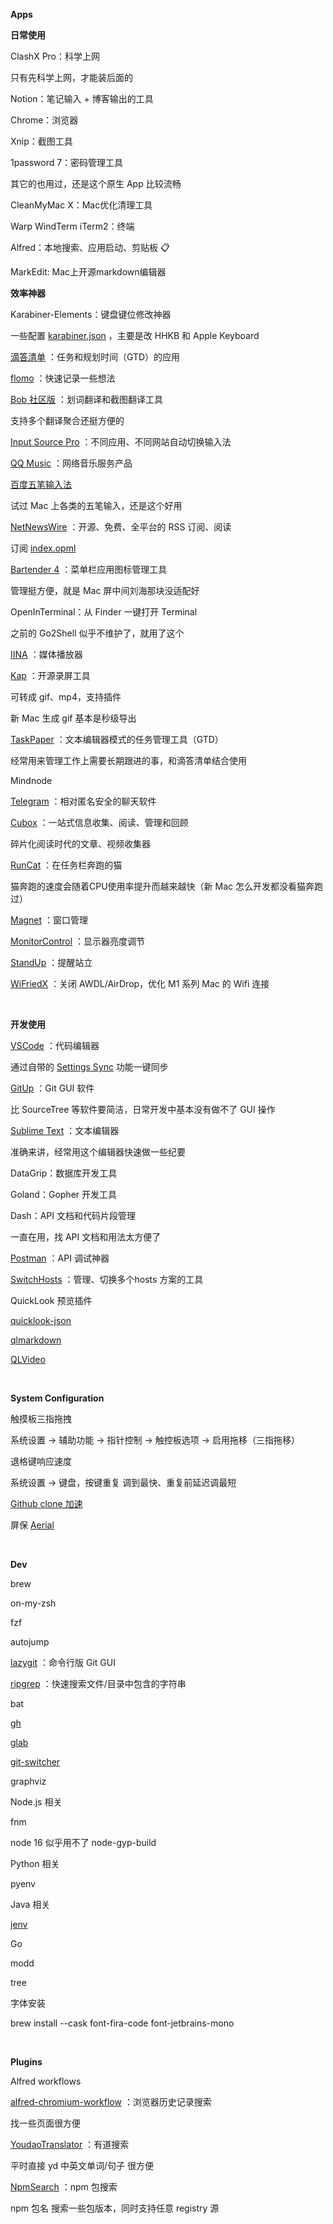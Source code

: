 **Apps**

**日常使用**

ClashX Pro：科学上网

只有先科学上网，才能装后面的

Notion：笔记输入 + 博客输出的工具

Chrome：浏览器

Xnip：截图工具

1password 7：密码管理工具

其它的也用过，还是这个原生 App 比较流畅

CleanMyMac X：Mac优化清理工具

Warp WindTerm iTerm2：终端

Alfred：本地搜索、应用启动、剪贴板 📋

MarkEdit: Mac上开源markdown编辑器

**效率神器**

Karabiner-Elements：键盘键位修改神器

一些配置 [karabiner.json](https://gist.github.com/ycjcl868/3933cb65acedb5d771855dee927781d8) ，主要是改 HHKB 和 Apple Keyboard

[滴答清单](https://dida365.com/) ：任务和规划时间（GTD）的应用

[flomo](https://flomoapp.com/) ：快速记录一些想法

[Bob 社区版](https://github.com/ripperhe/Bob/releases) ：划词翻译和截图翻译工具

支持多个翻译聚合还挺方便的

[Input Source Pro](https://inputsource.pro/) ：不同应用、不同网站自动切换输入法

[QQ Music](https://y.qq.com/) ：网络音乐服务产品

[百度五笔输入法](https://srf.baidu.com/input/mac.html)

试过 Mac 上各类的五笔输入，还是这个好用

[NetNewsWire](https://netnewswire.com/) ：开源、免费、全平台的 RSS 订阅、阅读

订阅 [index.opml](https://github.com/ycjcl868/feeds/blob/master/index.opml)

[Bartender 4](https://www.macbartender.com/Bartender4/) ：菜单栏应用图标管理工具

管理挺方便，就是 Mac 屏中间刘海那块没适配好

OpenInTerminal：从 Finder 一键打开 Terminal

之前的 Go2Shell 似乎不维护了，就用了这个

[IINA](https://iina.io/) ：媒体播放器

[Kap](https://getkap.co/) ：开源录屏工具

可转成 gif、mp4，支持插件

新 Mac 生成 gif 基本是秒级导出

[TaskPaper](https://www.taskpaper.com/) ：文本编辑器模式的任务管理工具（GTD）

经常用来管理工作上需要长期跟进的事，和滴答清单结合使用

Mindnode

[Telegram](https://telegram.org/) ：相对匿名安全的聊天软件

[Cubox](https://cubox.pro/) ：一站式信息收集、阅读、管理和回顾

碎片化阅读时代的文章、视频收集器

[RunCat](https://kyome.io/runcat/index.html?lang=en) ：在任务栏奔跑的猫

猫奔跑的速度会随着CPU使用率提升而越来越快（新 Mac 怎么开发都没看猫奔跑过）

[Magnet](https://magnet.crowdcafe.com/) ：窗口管理

[MonitorControl](https://github.com/MonitorControl/MonitorControl) ：显示器亮度调节

[StandUp](https://apps.apple.com/jp/app/standup/id1439378680?l=en&mt=12) ：提醒站立

[WiFriedX](https://medium.com/@mariociabarra/wifriedx-in-depth-look-at-yosemite-wifi-and-awdl-airdrop-41a93eb22e48) ：关闭 AWDL/AirDrop，优化 M1 系列 Mac 的 Wifi 连接

 

**开发使用**

[VSCode](https://code.visualstudio.com/) ：代码编辑器

通过自带的 [Settings Sync](https://code.visualstudio.com/docs/editor/settings-sync) 功能一键同步

[GitUp](https://github.com/git-up/GitUp) ：Git GUI 软件

比 SourceTree 等软件要简洁，日常开发中基本没有做不了 GUI 操作

[Sublime Text](https://www.sublimetext.com/) ：文本编辑器

准确来讲，经常用这个编辑器快速做一些纪要

DataGrip：数据库开发工具

Goland：Gopher 开发工具

Dash：API 文档和代码片段管理

一直在用，找 API 文档和用法太方便了

[Postman](https://www.postman.com/) ：API 调试神器

[SwitchHosts](https://github.com/oldj/SwitchHosts) ：管理、切换多个hosts 方案的工具

QuickLook 预览插件

[quicklook-json](http://www.sagtau.com/quicklookjson.html)

[qlmarkdown](https://github.com/toland/qlmarkdown)

[QLVideo](https://github.com/Marginal/QLVideo)

 

**System Configuration**

触摸板三指拖拽

系统设置 → 辅助功能 → 指针控制 → 触控板选项 → 启用拖移（三指拖移）

退格键响应速度

系统设置 → 键盘，按键重复 调到最快、重复前延迟调最短

[Github clone 加速](https://gist.github.com/laispace/666dd7b27e9116faece6?permalink_comment_id=3686810#gistcomment-3686810)

屏保 [Aerial](https://aerialscreensaver.github.io/)

 

**Dev**

brew

on-my-zsh

fzf

autojump

[lazygit](https://github.com/jesseduffield/lazygit) ：命令行版 Git GUI

[ripgrep](https://github.com/BurntSushi/ripgrep) ：快速搜索文件/目录中包含的字符串

bat

[gh](https://cli.github.com/)

[glab](https://github.com/profclems/glab)

[git-switcher](https://github.com/TheYkk/git-switcher)

graphviz

Node.js 相关

fnm

node 16 似乎用不了 node-gyp-build

Python 相关

pyenv

Java 相关

[jenv](https://github.com/jenv/jenv)

Go

modd

tree

字体安装

brew install --cask font-fira-code font-jetbrains-mono

 

**Plugins**

Alfred workflows

[alfred-chromium-workflow](https://github.com/jopemachine/alfred-chromium-workflow/) ：浏览器历史记录搜索

找一些页面很方便

[YoudaoTranslator](https://github.com/wensonsmith/YoudaoTranslator) ：有道搜索

平时直接 yd 中英文单词/句子 很方便

[NpmSearch](https://github.com/ycjcl868/alfred-npmjs) ：npm 包搜索

npm 包名 搜索一些包版本，同时支持任意 registry 源
